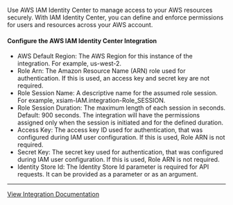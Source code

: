 Use AWS IAM Identity Center to manage access to your AWS resources securely. With IAM Identity Center, you can define and enforce permissions for users and resources across your AWS account.
#### Configure the AWS IAM Identity Center Integration
- AWS Default Region: The AWS Region for this instance of the integration. For example, us-west-2.
- Role Arn: The Amazon Resource Name (ARN) role used for authentication. If this is used, an access key and secret key are not required.
- Role Session Name: A descriptive name for the assumed role session. For example, xsiam-IAM.integration-Role_SESSION.
- Role Session Duration: The maximum length of each session in seconds. Default: 900 seconds. The integration will have the permissions assigned only when the session is initiated and for the defined duration.
- Access Key: The access key ID used for authentication, that was configured during IAM user configuration. If this is used, Role ARN is not required.
- Secret Key: The secret key used for authentication, that was configured during IAM user configuration. If this is used, Role ARN is not required.
- Identity Store Id: The Identity Store Id parameter is required for API requests. It can be provided as a parameter or as an argument.

---

[View Integration Documentation](https://xsoar.pan.dev/docs/reference/integrations/aws---iam-identity-center)


